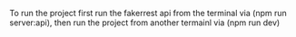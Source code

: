 To run the project first run the fakerrest api from the terminal via (npm run server:api), then run the project from another termainl via (npm run dev)
